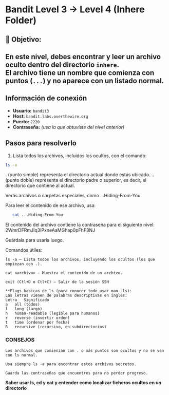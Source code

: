 #  Bandit Level 3 → Level 4 (Inhere Folder)

## 🎯 Objetivo:
En este nivel, debes encontrar y leer un archivo oculto dentro del directorio `inhere`.  
El archivo tiene un nombre que comienza con puntos (`...`) y no aparece con un listado normal.
---

## Información de conexión
- **Usuario:** `bandit3`  
- **Host:** `bandit.labs.overthewire.org`  
- **Puerto:** `2220`  
- **Contraseña:** _(usa la que obtuviste del nivel anterior)_

## Pasos para resolverlo

1. Lista todos los archivos, incluidos los ocultos, con el comando:

```bash
ls -a
```

 . (punto simple) representa el directorio actual donde estás ubicado.
.. (punto doble) representa el directorio padre o superior, es decir, el directorio que contiene al actual.

Verás archivos o carpetas especiales, como ...Hiding-From-You.

 Para leer el contenido de ese archivo, usa:
 ```bash
    cat ...Hiding-From-You
 ```

 El contenido del archivo contiene la contraseña para el siguiente nivel: 2WmrDFRmJIq3IPxneAaMGhap0pFhF3NJ

Guárdala para usarla luego.


Comandos útiles:

    ls -a — Lista todos los archivos, incluyendo los ocultos (los que empiezan con .).

    cat <archivo> — Muestra el contenido de un archivo.

    exit (Ctl+D o Ctl+C) — Salir de la sesión SSH

    **Flags basicas de ls (para conocer todo usar man -ls):
    Las letras vienen de palabras descriptivas en inglés:
    Letra	Significado
    a	all (todos)
    l	long (largo)
    h	human-readable (legible para humanos)
    r	reverse (invertir orden)
    t	time (ordenar por fecha)
    R	recursive (recursivo, en subdirectorios)

### CONSEJOS

    Los archivos que comienzan con . o más puntos son ocultos y no se ven con ls normal.

    Usa siempre ls -a para encontrar estos archivos secretos.

    Guarda las contraseñas que encuentres para no perder progreso.

**Saber usar ls, cd y cat y entender como localizar ficheros ocultos en un directorio**


